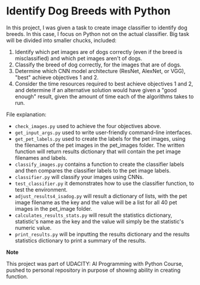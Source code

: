 # Identify Dog Breeds with Python

In this project, I was given a task to create image classifier to identify dog breeds. In this case, I focus on Python not on the actual classifier. Big task will be divided into smaller chucks, included:
1. Identify which pet images are of dogs correctly (even if the breed is misclassified) and which pet images aren't of dogs.  
2. Classify the breed of dog correctly, for the images that are of dogs.  
3. Determine which CNN model architecture (ResNet, AlexNet, or VGG), "best" achieve objectives 1 and 2.  
4. Consider the time resources required to best achieve objectives 1 and 2, and determine if an alternative solution would have given a "good enough" result, given the amount of time each of the algorithms takes to run.

File explanation:
* `check_images.py` used to achieve the four objectives above.
* `get_input_args.py` used to write user-friendly command-line interfaces.
* `get_pet_labels.py` used to create the labels for the pet images, using the filenames of the pet images in the pet_images folder. The written function will return results dictionary that will contain the pet image filenames and labels.
* `classify_images.py` contains a function to create the classifier labels and then compares the classifier labels to the pet image labels.
* `classifier.py` will classify your images using CNNs.
* `test_classifier.py` it demonstrates how to use the classifier function, to test the environment.
* `adjust_results4_isadog.py` will result a dictionary of lists, with the pet image filename as the key and the value will be a list for all 40 pet images in the pet_image folder.
* `calculates_results_stats.py` will result the statistics dictionary, statistic's name as the key and the value will simply be the statistic's numeric value.
* `print_results.py` will be inputting the results dictionary and the results statistics dictionary to print a summary of the results.

**Note**

This project was part of UDACITY: AI Programming with Python Course, pushed to personal repository in purpose of showing ability in creating function. 
